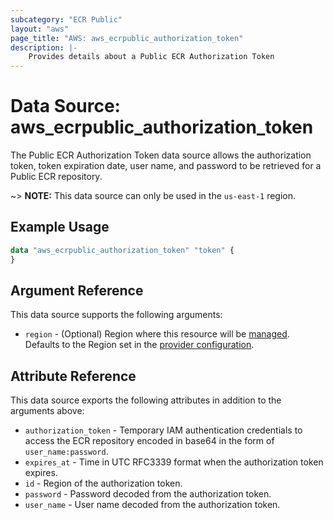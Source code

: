 ```yaml
---
subcategory: "ECR Public"
layout: "aws"
page_title: "AWS: aws_ecrpublic_authorization_token"
description: |-
    Provides details about a Public ECR Authorization Token
---
```


# Data Source: aws_ecrpublic_authorization_token

The Public ECR Authorization Token data source allows the authorization token, token expiration date, user name, and password to be retrieved for a Public ECR repository.

~> **NOTE:** This data source can only be used in the `us-east-1` region.

## Example Usage

```terraform
data "aws_ecrpublic_authorization_token" "token" {
}
```

## Argument Reference

This data source supports the following arguments:

* `region` - (Optional) Region where this resource will be [managed](https://docs.aws.amazon.com/general/latest/gr/rande.html#regional-endpoints). Defaults to the Region set in the [provider configuration](https://registry.terraform.io/providers/hashicorp/aws/latest/docs#aws-configuration-reference).

## Attribute Reference

This data source exports the following attributes in addition to the arguments above:

* `authorization_token` - Temporary IAM authentication credentials to access the ECR repository encoded in base64 in the form of `user_name:password`.
* `expires_at` - Time in UTC RFC3339 format when the authorization token expires.
* `id` - Region of the authorization token.
* `password` - Password decoded from the authorization token.
* `user_name` - User name decoded from the authorization token.
